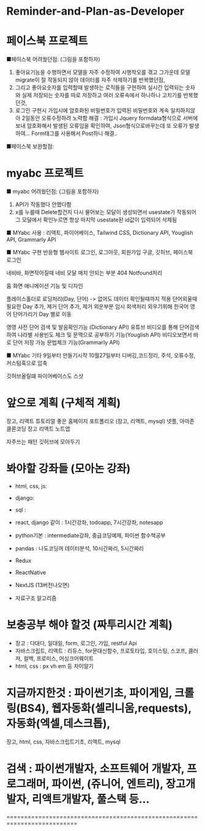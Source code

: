 # Reminder-and-Plan-as-Developer

# 페이스북 프로젝트

■페이스북 어려웠던점: (그림을 포함하자)
1. 좋아요기능을 수행하면서 모델을 자주 수정하여 시행착오를 겪고 그가운데 모델 migrate이 잘 작동되지 않아 데이터를 자주 삭제하기를 반복했던점,
2. 그리고 좋아요숫자를 입력할때 발생하는 로직들을 구현하여 실시간 입력되는 숫자와 실제 저장되는 숫자를 따로 저장하고
여러 오류속에서 하나하나 고치기를 반복했던것,
3. 로그인 구현시 가입시에 암호화된 비밀번호가 입력된 비밀번호와 계속 일치하지않아 2일동안 오류수정하려 노력함
해결 : 가입시 Jquery formdata형식으로 서버에 보내 암호화해서 발생된 오류임을 확인하여, Json형식으로바꾸는데
또 오류가 발생하여... Form태그를 사용해서 Post하니 해결..

■페이스북 보완할점: 



# myabc 프로젝트

■ myabc 어려웠던점: (그림을 포함하자)
1. API가 작동했다 안했다함
2. x를 누를때 Delete할건지 다시 물어보는 모달이 생성되면서 usestate가 작동되어
그 모달에서 확인누르면 항상 마지막 usestate된 id값이 입력되어 삭제됨


■ MYabc 사용 : 리액트, 파이어베이스, Tailwind CSS, Dictionary API, Youglish API, Grammarly API

■ MYabc 구현
반응형 웹사이트
로그인, 로그아웃, 회원가입
구글, 깃허브, 페이스북 로그인

네비바, 화면작아질때 네비 모달
매치 안되는 부분 404 Notfound처리

홈 화면 애니메이션 기능 및 디자인

플레이스홀더로 로딩처리(Day, 단어) -> 없어도 데이터 확인될때까지 적용
단어외울때 필요한 Day 추가, 제거
단어 추가, 제거
외운부분 임시 회색처리
외우기위해 한국어 영어 단어가리기
Day 별로 이동

영영 사전 단어 검색 및 발음확인기능 (Dictionary API)
유튜브 비디오를 통해 단어검색하여 나라별 사용빈도 체크 및 문맥으로 공부하기 기능(Youglish API)
비디오보면서 바로 단어 저장 가능
문법체크 기능(Grammarly API)


■ MYabc 기타
9일부터 만들기시작
10월27일부터 디버깅,코드정리, 주석, 오류수정, 커스텀훅으로 압축

깃허브올릴떄 파이어베이스도 스샷



# 앞으로 계획 (구체적 계획)
장고, 리액트 튜토리얼
좋은 홈페이지 포트폴리오 (장고, 리액트, mysql)
넷플, 아마존 클론코딩
장고 리액트 노트앱

자주쓰는 패턴 깃허브에 모아두기



# 봐야할 강좌들 (모아논 강좌)
- html, css, js: 
- django:
- sql :

- react, django 같이 : 1시간강좌, todoapp, 7시간강좌, notesapp

- python기본 : intermediate강좌, 중급코딩예제, 파이썬 함수책공부
- pandas : 나도코딩꺼 데이터분석, 10시간짜리, 5시간짜리

- Redux
- ReactNative
- NextJS (13버전나오면)

- 자료구조 알고리즘

# 보충공부 해야 할것 (짜투리시간 계획)
- 장고 : 다대다, 일대일, form, 로그인, 가입, restful Api
- 자바스크립트, 리액트 : 리듀스, for문대신함수, 프로토타입, 호이스팅, 스코프, 클러저, 컬백, 프로미스, 어싱크어웨이트
- html, css : px vh em 등 차이알기



# 지금까지한것 : 파이썬기초, 파이게임, 크롤링(BS4), 웹자동화(셀리니움,requests), 자동화(엑셀,데스크톱),
장고, html, css, 자바스크립트기초, 리액트, mysql

# 검색 : 파이썬개발자, 소프트웨어 개발자, 프로그래머, 파이썬, (쥬니어, 엔트리), 장고개발자, 리액트개발자, 풀스택 등...
==========================================================================
